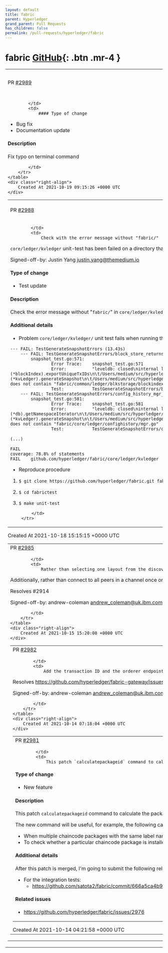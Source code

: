```yaml
---
layout: default
title: fabric
parent: Hyperledger
grand_parent: Pull Requests
has_children: false
permalink: /pull-requests/hyperledger/fabric
---
```


# fabric <span class="fs-3 right-align">[GitHub](https://github.com/hyperledger/fabric){: .btn .mr-4 }</span>


<div>
    <table>
        <tr>
            <td>
                PR <a href="https://github.com/hyperledger/fabric/pull/2989" class=".btn">#2989</a>
            </td>
            <td>
                <b>
                    Fix typo on terminal command 
                </b>
            </td>
        </tr>
        <tr>
            <td>
                
            </td>
            <td>
                #### Type of change
- Bug fix
- Documentation update

#### Description

Fix typo on terminal command 


            </td>
        </tr>
    </table>
    <div class="right-align">
        Created At 2021-10-19 09:15:26 +0000 UTC
    </div>
</div>

<div>
    <table>
        <tr>
            <td>
                PR <a href="https://github.com/hyperledger/fabric/pull/2988" class=".btn">#2988</a>
            </td>
            <td>
                <b>
                    Fix core/ledger/kvledger unit-test (#2987)
                </b>
            </td>
        </tr>
        <tr>
            <td>
                
            </td>
            <td>
                Check with the error message without "fabric/"

`core/ledger/kvledger` unit-test has been failed on a directory that not "fabric".

Signed-off-by: Justin Yang <justin.yang@themedium.io>

#### Type of change
- Test update

#### Description
Check the error message without "`fabric/`" in `core/ledger/kvledger/snapshot_test.go`
When you run the unit-test in a directory that is not "`fabric`", that unit-test will fail because of checking the filename starting "`fabric/`".

#### Additional details
* Problem
`core/ledger/kvledger/` unit test fails when running the unit-test in another directory, not `fabric/`

```
--- FAIL: TestGenerateSnapshotErrors (13.43s)
    --- FAIL: TestGenerateSnapshotErrors/block_store_returns_error (1.10s)
        snapshot_test.go:571:
            	Error Trace:	snapshot_test.go:571
            	Error:      	"leveldb: closed\ninternal leveldb error while obtaining db iterator\ngithub.com/hyperledger/fabric/common/ledger/util/leveldbhelper.(*DBHandle).GetIterator\n\t/Users/medium/src/hyperledger/fabrictest/common/ledger/util/leveldbhelper/leveldb_provider.go:262\ngithub.com/hyperledger/fabric/common/ledger/blkstorage.(*blockIndex).exportUniqueTxIDs\n\t/Users/medium/src/hyperledger/fabrictest/common/ledger/blkstorage/blockindex.go:304\ngithub.com/hyperledger/fabric/common/ledger/blkstorage.(*BlockStore).ExportTxIds\n\t/Users/medium/src/hyperledger/fabrictest/common/ledger/blkstorage/blockstore.go:105\ngithub.com/hyperledger/fabric/core/ledger/kvledger.(*kvLedger).generateSnapshot\n\t/Users/medium/src/hyperledger/fabrictest/core/ledger/kvledger/snapshot.go:114\ngithub.com/hyperledger/fabric/core/ledger/kvledger.TestGenerateSnapshotErrors.func4\n\t/Users/medium/src/hyperledger/fabrictest/core/ledger/kvledger/snapshot_test.go:567\ntesting.tRunner\n\t/usr/local/Cellar/go@1.14/1.14.15/libexec/src/testing/testing.go:1050\nruntime.goexit\n\t/usr/local/Cellar/go@1.14/1.14.15/libexec/src/runtime/asm_amd64.s:1373" does not contain "fabric/common/ledger/blkstorage/blockindex.go"
            	Test:       	TestGenerateSnapshotErrors/block_store_returns_error
    --- FAIL: TestGenerateSnapshotErrors/config_history_mgr_returns_error (1.32s)
        snapshot_test.go:581:
            	Error Trace:	snapshot_test.go:581
            	Error:      	"leveldb: closed\ninternal leveldb error while obtaining db iterator\ngithub.com/hyperledger/fabric/common/ledger/util/leveldbhelper.(*DBHandle).GetIterator\n\t/Users/medium/src/hyperledger/fabrictest/common/ledger/util/leveldbhelper/leveldb_provider.go:262\ngithub.com/hyperledger/fabric/core/ledger/confighistory.(*db).getNamespaceIterator\n\t/Users/medium/src/hyperledger/fabrictest/core/ledger/confighistory/db_helper.go:114\ngithub.com/hyperledger/fabric/core/ledger/confighistory.(*Retriever).ExportConfigHistory\n\t/Users/medium/src/hyperledger/fabrictest/core/ledger/confighistory/mgr.go:221\ngithub.com/hyperledger/fabric/core/ledger/kvledger.(*kvLedger).generateSnapshot\n\t/Users/medium/src/hyperledger/fabrictest/core/ledger/kvledger/snapshot.go:120\ngithub.com/hyperledger/fabric/core/ledger/kvledger.TestGenerateSnapshotErrors.func5\n\t/Users/medium/src/hyperledger/fabrictest/core/ledger/kvledger/snapshot_test.go:577\ntesting.tRunner\n\t/usr/local/Cellar/go@1.14/1.14.15/libexec/src/testing/testing.go:1050\nruntime.goexit\n\t/usr/local/Cellar/go@1.14/1.14.15/libexec/src/runtime/asm_amd64.s:1373" does not contain "fabric/core/ledger/confighistory/mgr.go"
            	Test:       	TestGenerateSnapshotErrors/config_history_mgr_returns_error

(...)

FAIL
coverage: 78.8% of statements
FAIL	github.com/hyperledger/fabric/core/ledger/kvledger	583.226s
```

* Reproduce procedure
1. `$ git clone https://github.com/hyperledger/fabric.git fabrictest` or `$ mv fabric fabrictest`
2. `$ cd fabrictest`
3. `$ make unit-test`

            </td>
        </tr>
    </table>
    <div class="right-align">
        Created At 2021-10-18 15:15:15 +0000 UTC
    </div>
</div>

<div>
    <table>
        <tr>
            <td>
                PR <a href="https://github.com/hyperledger/fabric/pull/2985" class=".btn">#2985</a>
            </td>
            <td>
                <b>
                    Gateway endorsement retry logic
                </b>
            </td>
        </tr>
        <tr>
            <td>
                
            </td>
            <td>
                Rather than selecting one layout from the discovery endorsement plan and failing if one of the endorsers fails, this commit attempts to create a set of endorsements by retrying the proposal on other endorser until one of the layouts is satisfied.
Additionally, rather than connect to all peers in a channel once on first usage and then never update that cache, this commit adds support for later additions and removals to/from the cache and closing stale connections to peers.

Resolves #2914 

Signed-off-by: andrew-coleman <andrew_coleman@uk.ibm.com>

            </td>
        </tr>
    </table>
    <div class="right-align">
        Created At 2021-10-15 15:20:08 +0000 UTC
    </div>
</div>

<div>
    <table>
        <tr>
            <td>
                PR <a href="https://github.com/hyperledger/fabric/pull/2982" class=".btn">#2982</a>
            </td>
            <td>
                <b>
                    Extra info in log message
                </b>
            </td>
        </tr>
        <tr>
            <td>
                
            </td>
            <td>
                Add the transaction ID and the orderer endpoint address to the log message before sending the transaction to the orderer.

Resolves https://github.com/hyperledger/fabric-gateway/issues/250

Signed-off-by: andrew-coleman <andrew_coleman@uk.ibm.com>

            </td>
        </tr>
    </table>
    <div class="right-align">
        Created At 2021-10-14 07:18:04 +0000 UTC
    </div>
</div>

<div>
    <table>
        <tr>
            <td>
                PR <a href="https://github.com/hyperledger/fabric/pull/2981" class=".btn">#2981</a>
            </td>
            <td>
                <b>
                    Add `calculatepackageid` command
                </b>
            </td>
        </tr>
        <tr>
            <td>
                
            </td>
            <td>
                This patch `calculatepackageid` command to calculate the package ID for a packaged chaincode rather than an installed chaincode.

#### Type of change

- New feature

#### Description

This patch `calculatepackageid` command to calculate the package ID for a packaged chaincode rather than an installed chaincode.

The new command will be useful, for example, the following cases:
* When multiple chaincode packages with the same label name are installed,
it is possible to identify which ID corresponds to which package later.
* To check whether a particular chaincode package is installed or not on a peer
without installing that package.

#### Additional details

After this patch is merged, I'm going to submit the following related patches as separate PRs in sequence:

- For the integration tests:
  - https://github.com/satota2/fabric/commit/666a5ca4b941ee92c2da665d619c43df9350399d

#### Related issues

- https://github.com/hyperledger/fabric/issues/2976
            </td>
        </tr>
    </table>
    <div class="right-align">
        Created At 2021-10-14 04:21:58 +0000 UTC
    </div>
</div>

